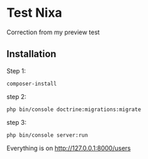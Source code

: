 # Test Nixa
Correction from my preview test
## Installation
Step 1:

```
composer-install
```

step 2:

```
php bin/console doctrine:migrations:migrate
```

step 3:

```
php bin/console server:run
```

Everything is on http://127.0.0.1:8000/users
